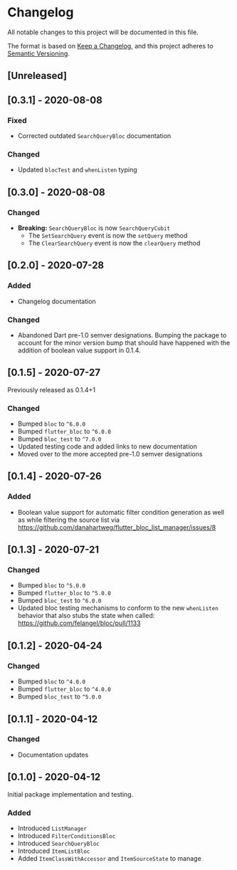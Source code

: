 # Changelog
All notable changes to this project will be documented in this file.

The format is based on [Keep a Changelog](https://keepachangelog.com/en/1.0.0/),
and this project adheres to [Semantic Versioning](https://semver.org/spec/v2.0.0.html).

## [Unreleased]

## [0.3.1] - 2020-08-08
### Fixed
- Corrected outdated `SearchQueryBloc` documentation

### Changed
- Updated `blocTest` and `whenListen` typing

## [0.3.0] - 2020-08-08
### Changed
- **Breaking:** `SearchQueryBloc` is now `SearchQueryCubit`
  - The `SetSearchQuery` event is now the `setQuery` method
  - The `ClearSearchQuery` event is now the `clearQuery` method

## [0.2.0] - 2020-07-28
### Added
- Changelog documentation

### Changed
- Abandoned Dart pre-1.0 semver designations. Bumping the package to account for the minor version bump that should have happened with the addition of boolean value support in 0.1.4.

## [0.1.5] - 2020-07-27
Previously released as 0.1.4+1

### Changed
- Bumped `bloc` to `^6.0.0`
- Bumped `flutter_bloc` to `^6.0.0`
- Bumped `bloc_test` to `^7.0.0`
- Updated testing code and added links to new documentation
- Moved over to the more accepted pre-1.0 semver designations

## [0.1.4] - 2020-07-26
### Added
- Boolean value support for automatic filter condition generation as well as while filtering the source list via https://github.com/danahartweg/flutter_bloc_list_manager/issues/8

## [0.1.3] - 2020-07-21
### Changed
- Bumped `bloc` to `^5.0.0`
- Bumped `flutter_bloc` to `^5.0.0`
- Bumped `bloc_test` to `^6.0.0`
- Updated bloc testing mechanisms to conform to the new `whenListen` behavior that also stubs the state when called: https://github.com/felangel/bloc/pull/1133

## [0.1.2] - 2020-04-24
### Changed
- Bumped `bloc` to `^4.0.0`
- Bumped `flutter_bloc` to `^4.0.0`
- Bumped `bloc_test` to `^5.0.0`

## [0.1.1] - 2020-04-12
### Changed
- Documentation updates

## [0.1.0] - 2020-04-12
Initial package implementation and testing.

### Added
- Introduced `ListManager`
- Introduced `FilterConditionsBloc`
- Introduced `SearchQueryBloc`
- Introduced `ItemListBloc`
- Added `ItemClassWithAccessor` and `ItemSourceState` to manage
